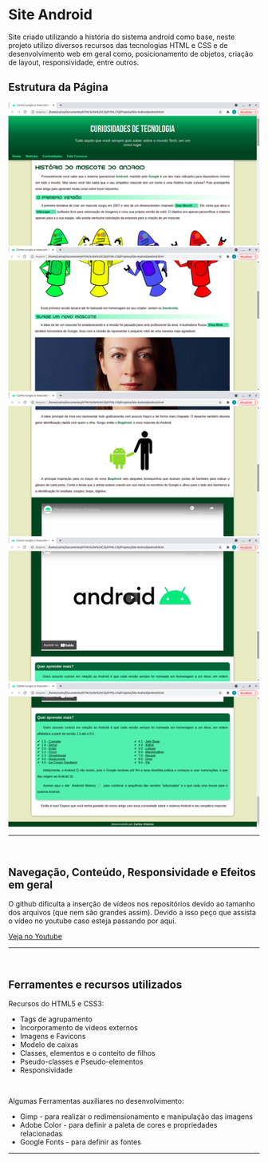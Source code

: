 <h1>Site Android</h1>
<p>
  Site criado utilizando a história do sistema android como base, neste projeto utilizo diversos recursos das tecnologias HTML e CSS e de desenvolvimento web em geral como, posicionamento de objetos, criação de layout, responsividade, entre outros.
</p>
<h2>Estrutura da Página</h2>
<img src = "https://github.com/CarlosVinicios99/Site-Android/blob/main/resultados-visuais/parte1.png?raw=true">
<img src = "https://github.com/CarlosVinicios99/Site-Android/blob/main/resultados-visuais/parte2.png?raw=true">
<img src = "https://github.com/CarlosVinicios99/Site-Android/blob/main/resultados-visuais/parte3.png?raw=true">
<img src = "https://github.com/CarlosVinicios99/Site-Android/blob/main/resultados-visuais/parte4.png?raw=true">
<img src = "https://github.com/CarlosVinicios99/Site-Android/blob/main/resultados-visuais/parte5.png?raw=true">
<hr>
<br>
<h2>Navegação, Conteúdo, Responsividade e Efeitos em geral</h2>
<p>
  O github dificulta a inserção de vídeos nos repositórios devido ao tamanho dos arquivos (que nem são grandes assim). Devido a isso peço que assista o vídeo no youtube caso esteja passando por aqui.
</p>
<a href="https://www.youtube.com/embed/RF9OCaU3ITc" target = "_blank"> Veja no Youtube </a>
<hr>
<br>

<h2>Ferramentes e recursos utilizados</h2>

<p>
  Recursos do HTML5 e CSS3:
  <ul>
    <li> Tags de agrupamento </li>
    <li> Incorporamento de videos externos </li>
    <li> Imagens e Favicons </li>
    <li> Modelo de caixas </li>
    <li> Classes, elementos e o conteito de filhos</li>
    <li> Pseudo-classes e Pseudo-elementos</li> 
    <li> Responsividade </l1>
  </ul>
  <br>
<p>
  Algumas Ferramentas auxiliares no desenvolvimento:
</p>
  <ul>
    <li>Gimp - para realizar  o redimensionamento e manipulação das imagens</li>
    <li> Adobe Color - para definir a paleta de cores e propriedades relacionadas</li>
    <li> Google Fonts - para definir as fontes</li>
  </ul>
  <hr>
  <br>
